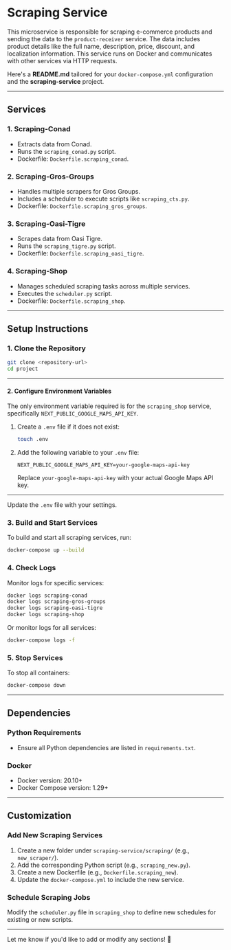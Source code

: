 # Scraping Service

This microservice is responsible for scraping e-commerce products and sending the data to the `product-receiver` service. The data includes product details like the full name, description, price, discount, and localization information. This service runs on Docker and communicates with other services via HTTP requests.

Here's a **README.md** tailored for your `docker-compose.yml` configuration and the **scraping-service** project.

---

## **Services**

### 1. **Scraping-Conad**
   - Extracts data from Conad.
   - Runs the `scraping_conad.py` script.
   - Dockerfile: `Dockerfile.scraping_conad`.

### 2. **Scraping-Gros-Groups**
   - Handles multiple scrapers for Gros Groups.
   - Includes a scheduler to execute scripts like `scraping_cts.py`.
   - Dockerfile: `Dockerfile.scraping_gros_groups`.

### 3. **Scraping-Oasi-Tigre**
   - Scrapes data from Oasi Tigre.
   - Runs the `scraping_tigre.py` script.
   - Dockerfile: `Dockerfile.scraping_oasi_tigre`.

### 4. **Scraping-Shop**
   - Manages scheduled scraping tasks across multiple services.
   - Executes the `scheduler.py` script.
   - Dockerfile: `Dockerfile.scraping_shop`.

---

## **Setup Instructions**

### 1. **Clone the Repository**
```bash
git clone <repository-url>
cd project
```
---

#### 2. **Configure Environment Variables**
The only environment variable required is for the `scraping_shop` service, specifically `NEXT_PUBLIC_GOOGLE_MAPS_API_KEY`.

1. Create a `.env` file if it does not exist:
   ```bash
   touch .env
   ```

2. Add the following variable to your `.env` file:
   ```env
   NEXT_PUBLIC_GOOGLE_MAPS_API_KEY=your-google-maps-api-key
   ```

   Replace `your-google-maps-api-key` with your actual Google Maps API key.

---

Update the `.env` file with your settings.

### 3. **Build and Start Services**
To build and start all scraping services, run:
```bash
docker-compose up --build
```

### 4. **Check Logs**
Monitor logs for specific services:
```bash
docker logs scraping-conad
docker logs scraping-gros-groups
docker logs scraping-oasi-tigre
docker logs scraping-shop
```

Or monitor logs for all services:
```bash
docker-compose logs -f
```

### 5. **Stop Services**
To stop all containers:
```bash
docker-compose down
```

---

## **Dependencies**

### Python Requirements
- Ensure all Python dependencies are listed in `requirements.txt`.

### Docker
- Docker version: 20.10+
- Docker Compose version: 1.29+

---

## **Customization**

### Add New Scraping Services
1. Create a new folder under `scraping-service/scraping/` (e.g., `new_scraper/`).
2. Add the corresponding Python script (e.g., `scraping_new.py`).
3. Create a new Dockerfile (e.g., `Dockerfile.scraping_new`).
4. Update the `docker-compose.yml` to include the new service.

### Schedule Scraping Jobs
Modify the `scheduler.py` file in `scraping_shop` to define new schedules for existing or new scripts.

---

Let me know if you'd like to add or modify any sections! 🚀